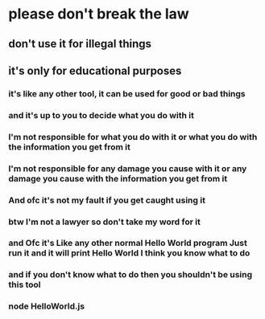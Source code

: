 
# please don't break the law

## don't use it for illegal things

## it's only for educational purposes

### it's like any other tool, it can be used for good or bad things

### and it's up to you to decide what you do with it

### I'm not responsible for what you do with it or what you do with the information you get from it

### I'm not responsible for any damage you cause with it or any damage you cause with the information you get from it

### And ofc it's not my fault if you get caught using it

### btw I'm not a lawyer so don't take my word for it

### and Ofc it's Like any other normal Hello World program Just run it and it will print Hello World I think you know what to do

### and if you don't know what to do then you shouldn't be using this tool

### node HelloWorld.js
